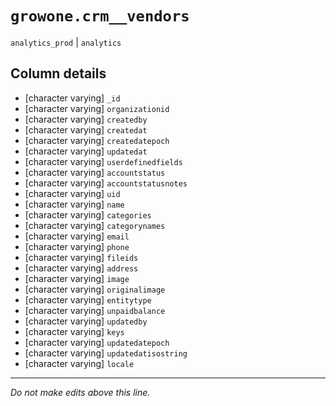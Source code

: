 # `growone.crm__vendors`
`analytics_prod` | `analytics`

## Column details
* [character varying] `_id`
* [character varying] `organizationid`
* [character varying] `createdby`
* [character varying] `createdat`
* [character varying] `createdatepoch`
* [character varying] `updatedat`
* [character varying] `userdefinedfields`
* [character varying] `accountstatus`
* [character varying] `accountstatusnotes`
* [character varying] `uid`
* [character varying] `name`
* [character varying] `categories`
* [character varying] `categorynames`
* [character varying] `email`
* [character varying] `phone`
* [character varying] `fileids`
* [character varying] `address`
* [character varying] `image`
* [character varying] `originalimage`
* [character varying] `entitytype`
* [character varying] `unpaidbalance`
* [character varying] `updatedby`
* [character varying] `keys`
* [character varying] `updatedatepoch`
* [character varying] `updatedatisostring`
* [character varying] `locale`

-------------------------------------------------------------------------------
*Do not make edits above this line.*
